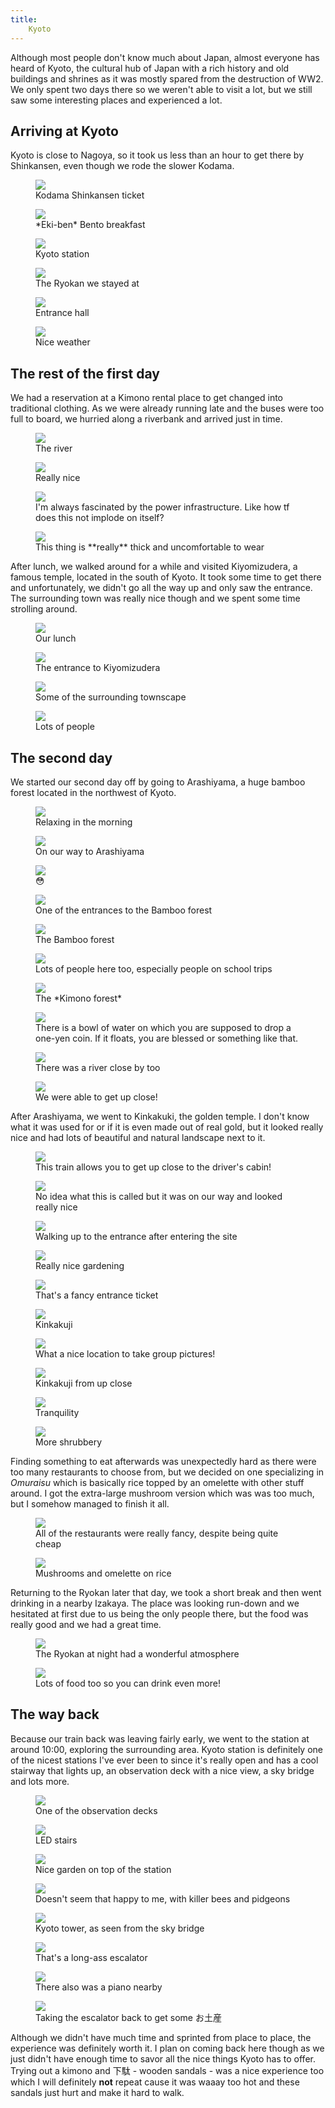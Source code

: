 ```yaml
---
title:
    Kyoto
---
```


Although most people don't know much about Japan, almost everyone has heard of
Kyoto, the cultural hub of Japan with a rich history and old buildings and
shrines as it was mostly spared from the destruction of WW2. We only spent two
days there so we weren't able to visit a lot, but we still saw some interesting
places and experienced a lot.

## Arriving at Kyoto

Kyoto is close to Nagoya, so it took us less than an hour to get there by
Shinkansen, even though we rode the slower Kodama.

<div class="images">
<figure><img src="../res/kyoto/arrival_0.jpg" />
<figcaption>Kodama Shinkansen ticket</figcaption></figure>
<figure><img src="../res/kyoto/arrival_1.jpg" />
<figcaption>*Eki-ben* Bento breakfast</figcaption></figure>
<figure><img src="../res/kyoto/arrival_2.jpg" />
<figcaption>Kyoto station</figcaption></figure>
<figure><img src="../res/kyoto/arrival_3.jpg" />
<figcaption>The Ryokan we stayed at</figcaption></figure>
<figure><img src="../res/kyoto/arrival_4.jpg" />
<figcaption>Entrance hall</figcaption></figure>
<figure><img src="../res/kyoto/arrival_5.jpg" />
<figcaption>Nice weather</figcaption></figure>
</div>

## The rest of the first day

We had a reservation at a Kimono rental place to get changed into traditional
clothing. As we were already running late and the buses were too full to board,
we hurried along a riverbank and arrived just in time.

<div class="images">
<figure><img src="../res/kyoto/kimono_0.jpg" />
<figcaption>The river</figcaption></figure>
<figure><img src="../res/kyoto/kimono_1.jpg" />
<figcaption>Really nice</figcaption></figure>
<figure><img src="../res/kyoto/kimono_2.jpg" />
<figcaption>I'm always fascinated by the power infrastructure. Like how tf does this not implode on itself?</figcaption></figure>
<figure><img src="../res/kyoto/kimono_3.jpg" />
<figcaption>This thing is **really** thick and uncomfortable to wear</figcaption></figure>
</div>

After lunch, we walked around for a while and visited Kiyomizudera, a famous
temple, located in the south of Kyoto. It took some time to get there and
unfortunately, we didn't go all the way up and only saw the entrance. The
surrounding town was really nice though and we spent some time strolling
around.

<div class="images">
<figure><img src="../res/kyoto/travel_0.jpg" />
<figcaption>Our lunch</figcaption></figure>
<figure><img src="../res/kyoto/travel_1.jpg" />
<figcaption>The entrance to Kiyomizudera</figcaption></figure>
<figure><img src="../res/kyoto/travel_2.jpg" />
<figcaption>Some of the surrounding townscape</figcaption></figure>
<figure><img src="../res/kyoto/travel_3.jpg" />
<figcaption>Lots of people</figcaption></figure>
</div>

## The second day

We started our second day off by going to Arashiyama, a huge bamboo forest
located in the northwest of Kyoto.

<div class="images">
<figure><img src="../res/kyoto/arashiyama_0.jpg" />
<figcaption>Relaxing in the morning</figcaption></figure>
<figure><img src="../res/kyoto/arashiyama_1.jpg" />
<figcaption>On our way to Arashiyama</figcaption></figure>
<figure><img src="../res/kyoto/arashiyama_2.jpg" />
<figcaption>😳</figcaption></figure>
<figure><img src="../res/kyoto/arashiyama_3.jpg" />
<figcaption>One of the entrances to the Bamboo forest</figcaption></figure>
<figure><img src="../res/kyoto/arashiyama_4.jpg" />
<figcaption>The Bamboo forest</figcaption></figure>
<figure><img src="../res/kyoto/arashiyama_5.jpg" />
<figcaption>Lots of people here too, especially people on school trips</figcaption></figure>
<figure><img src="../res/kyoto/arashiyama_6.jpg" />
<figcaption>The *Kimono forest*</figcaption></figure>
<figure><img src="../res/kyoto/arashiyama_7.jpg" />
<figcaption>There is a bowl of water on which you are supposed to drop a one-yen coin. If it floats, you are blessed or something like that.</figcaption></figure>
<figure><img src="../res/kyoto/arashiyama_8.jpg" />
<figcaption>There was a river close by too</figcaption></figure>
<figure><img src="../res/kyoto/arashiyama_9.jpg" />
<figcaption>We were able to get up close!</figcaption></figure>
</div>

After Arashiyama, we went to Kinkakuki, the golden temple. I don't know what it
was used for or if it is even made out of real gold, but it looked really nice
and had lots of beautiful and natural landscape next to it.

<div class="images">
<figure><img src="../res/kyoto/kinkakuji_0.jpg" />
<figcaption>This train allows you to get up close to the driver's cabin!</figcaption></figure>
<figure><img src="../res/kyoto/kinkakuji_1.jpg" />
<figcaption>No idea what this is called but it was on our way and looked really nice</figcaption></figure>
<figure><img src="../res/kyoto/kinkakuji_2.jpg" />
<figcaption>Walking up to the entrance after entering the site</figcaption></figure>
<figure><img src="../res/kyoto/kinkakuji_3.jpg" />
<figcaption>Really nice gardening</figcaption></figure>
<figure><img src="../res/kyoto/kinkakuji_4.jpg" />
<figcaption>That's a fancy entrance ticket</figcaption></figure>
<figure><img src="../res/kyoto/kinkakuji_5.jpg" />
<figcaption>Kinkakuji</figcaption></figure>
<figure><img src="../res/kyoto/kinkakuji_6.jpg" />
<figcaption>What a nice location to take group pictures!</figcaption></figure>
<figure><img src="../res/kyoto/kinkakuji_7.jpg" />
<figcaption>Kinkakuji from up close</figcaption></figure>
<figure><img src="../res/kyoto/kinkakuji_8.jpg" />
<figcaption>Tranquility</figcaption></figure>
<figure><img src="../res/kyoto/kinkakuji_9.jpg" />
<figcaption>More shrubbery</figcaption></figure>
</div>

Finding something to eat afterwards was unexpectedly hard as there were too
many restaurants to choose from, but we decided on one specializing in
*Omuraisu* which is basically rice topped by an omelette with other stuff
around. I got the extra-large mushroom version which was was too much, but I
somehow managed to finish it all.

<div class="images">
<figure><img src="../res/kyoto/omuraisu_0.jpg" />
<figcaption>All of the restaurants were really fancy, despite being quite cheap</figcaption></figure>
<figure><img src="../res/kyoto/omuraisu_1.jpg" />
<figcaption>Mushrooms and omelette on rice</figcaption></figure>
</div>

Returning to the Ryokan later that day, we took a short break and then went
drinking in a nearby Izakaya. The place was looking run-down and we hesitated
at first due to us being the only people there, but the food was really good
and we had a great time.

<div class="images">
<figure><img src="../res/kyoto/ryokan_0.jpg" />
<figcaption>The Ryokan at night had a wonderful atmosphere</figcaption></figure>
<figure><img src="../res/kyoto/ryokan_1.jpg" />
<figcaption>Lots of food too so you can drink even more!</figcaption></figure>
</div>

## The way back

Because our train back was leaving fairly early, we went to the station at
around 10:00, exploring the surrounding area. Kyoto station is definitely one
of the nicest stations I've ever been to since it's really open and has a cool
stairway that lights up, an observation deck with a nice view, a sky bridge and
lots more.

<div class="images">
<figure><img src="../res/kyoto/station_0.jpg" />
<figcaption>One of the observation decks</figcaption></figure>
<figure><img src="../res/kyoto/station_1.jpg" />
<figcaption>LED stairs</figcaption></figure>
<figure><img src="../res/kyoto/station_2.jpg" />
<figcaption>Nice garden on top of the station</figcaption></figure>
<figure><img src="../res/kyoto/station_3.jpg" />
<figcaption>Doesn't seem that happy to me, with killer bees and pidgeons</figcaption></figure>
<figure><img src="../res/kyoto/station_4.jpg" />
<figcaption>Kyoto tower, as seen from the sky bridge</figcaption></figure>
<figure><img src="../res/kyoto/station_5.jpg" />
<figcaption>That's a long-ass escalator</figcaption></figure>
<figure><img src="../res/kyoto/station_6.jpg" />
<figcaption>There also was a piano nearby</figcaption></figure>
<figure><img src="../res/kyoto/station_7.jpg" />
<figcaption>Taking the escalator back to get some お土産</figcaption></figure>
</div>

Although we didn't have much time and sprinted from place to place, the
experience was definitely worth it. I plan on coming back here though as we
just didn't have enough time to savor all the nice things Kyoto has to offer.
Trying out a kimono and 下駄 - wooden sandals - was a nice experience too which
I will definitely **not** repeat cause it was waaay too hot and these sandals
just hurt and make it hard to walk.
